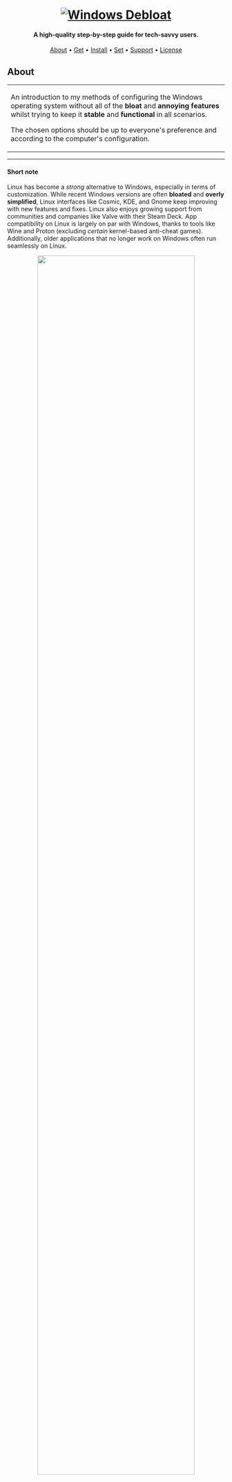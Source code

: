 <h1 align="center">
  <br>
  <a href="https://github.com/ArmynC/ArminC-Windows-Debloat/archive/refs/heads/main.zip"><img src="https://raw.githubusercontent.com/ArmynC/ArminC-Windows-Debloat/main/img/arminc_windows_debloat.svg" alt="Windows Debloat"></a>
</h1>

<h4 align="center">A high-quality step-by-step guide for tech-savvy users.</h4>

<p align="center">
  <a href="#about">About</a> •
  <a href="#getting-windows">Get</a> •
  <a href="#installing-windows">Install</a> •
  <a href="#setting-windows">Set</a> •
  <a href="#support">Support</a> •
  <a href="#license">License</a>
</p>

## About

<table>
<tr>
<td>

An introduction to my methods of configuring the Windows operating system without all of the  **bloat** and **annoying features** whilst trying to keep it **stable** and **functional** in all scenarios.

The chosen options should be up to everyone's preference and according to the computer's configuration.

</td>
</tr>
</table>

---
#### Short note

Linux has become a <i>strong</i> alternative to Windows, especially in terms of customization. While recent Windows versions are often <b>bloated</b> and <b>overly simplified</b>, Linux interfaces like Cosmic, KDE, and Gnome keep improving with new features and fixes. Linux also enjoys growing support from communities and companies like Valve with their Steam Deck. App compatibility on Linux is largely on par with Windows, thanks to tools like Wine and Proton (excluding <i>certain</i> kernel-based anti-cheat games). Additionally, older applications that no longer work on Windows often run seamlessly on Linux.

<p align="center">
<img src="https://raw.githubusercontent.com/ArmynC/ArminC-Windows-Debloat/main/img/kde_plasma_6.png" width="85%" height="85%">
<br>
<sub>KDE Plasma Desktop</sub>
</p>


### Notable Linux Distributions  

- **[Linux Mint (Edge)](https://linuxmint.com/):**  
  Stable, GUI-focused, user-friendly, and plug-and-play. While not flashy, it prioritizes simplicity and reliability.  

- **[Bazzite](https://bazzite.gg/):**  
  An atomic, immutable distro ideal for gaming and console-like setups. System changes are limited and revert with updates, ensuring reliability and consistency. [Universal Blue](https://universal-blue.org/) also offers other immutable Linux distributions tailored for various purposes.

- **[Pop!_OS](https://pop.system76.com/):**  
  Sleek and elegant with the Cosmic UI, designed for a smooth user experience. It prioritizes stability by avoiding zero-day updates.

- **[openSUSE Tumbleweed](https://get.opensuse.org/):**  
  Professionally backed, powerful, and intuitive with auto QA-tested, up-to-date packages. Though feature-rich with complex GUI tools, it requires some initial setup, such as enabling non-open-source repositories.  

- **[Fedora](https://fedoraproject.org/spins/kde/):**  
  Modern and professionally supported, it adopts the latest technologies early. However, this can lead to occasional edge-case bugs.  

- **[EndeavourOS](https://endeavouros.com/):**  
  Community-driven and based on Arch, featuring basic GUI tools like an installer and helper. Primarily terminal-centric and aimed at advanced users.  

- **[CachyOS](https://cachyos.org/):**  
  A lightweight Arch-based distro with custom optimizations and schedulers. While snappy, it may occasionally face stability issues due to its experimental nature.  


> [!IMPORTANT]
> Using Linux can be relatively straightforward, but it's helpful to have some basic experience following tutorials. Occasionally, you'll need to use the Terminal, as not everything will work as expected. It’s likely that the Terminal will come in handy at least a few times during the lifespan of the operating system.

> [!TIP]
> Here, some simple and useful facts can be found:
> 
> https://www.reddit.com/r/linux_gaming/wiki/faq/
> 
> https://linux-gaming.kwindu.eu/
>
> https://www.youtube.com/@TheLinuxEXP/videos

---

### Getting Windows

##### Download
First and foremost, you must obtain the **.iso** image file of Microsoft Windows. There are more variants to choose from:

<ul>
<li><b>Unofficial</b> pre-built images:</li>

<ol type="i">
<li><a href="https://forum.rg-adguard.net/forums/windows-11.76/">Assembly</a> based on the original Windows Unified Update Platform, with <b>minimal modifications</b>, such as disabled system requirements check and account creation, integration of the most recent updates, SmartFix and Microsoft DaRT.</li>

<p align="center">
<img src="https://raw.githubusercontent.com/ArmynC/ArminC-Windows-Debloat/main/img/rg_adguard.png" width="30%" height="30%">
<br>
<sub>rg adguard assembly</sub>
</p>

<li><a href="https://www.teamos.xyz/forums/windows-11-x64.159/">Multiple custom builds</a>, be they touched or untouched, including <b>modifications</b> such as disabled system requirements checks or even total reskins (<u>be careful</u>).</li>

<p align="center">
<img src="https://raw.githubusercontent.com/ArmynC/ArminC-Windows-Debloat/main/img/teamos.png" width="30%" height="30%">
<br>
<sub>TeamOS builds</sub>
</p>

</ol>

<li><b>Official</b> images:</li>

<ol type="i">
<li><a href="https://msdl.gravesoft.dev/">Microsoft Software Download Listing </a> iso media grabber for bootable USB.</li>
    
<p align="center">
<img src="https://raw.githubusercontent.com/ArmynC/ArminC-Windows-Debloat/main/img/microsoft_software_grabber.png" width="30%" height="30%">
<br>
<sub>Microsoft Software grabber listing</sub>
</p>
    
<li><a href="https://www.microsoft.com/en-us/software-download/windows11">Official Windows Installation</a> tool/iso for bootable USB or DVD.</li>
    
<p align="center">
<img src="https://raw.githubusercontent.com/ArmynC/ArminC-Windows-Debloat/main/img/windows_official_iso.png" width="50%" height="50%">
<br>
<sub>Windows generated ISO</sub>
</p>
    
<li><a href="https://github.com/pbatard/Fido">Fido PowerShell</a> download script with automated access to the official Microsoft Windows retail server. There are <b>no modifications</b> at all.</li>

<p align="center">
<img src="https://raw.githubusercontent.com/ArmynC/ArminC-Windows-Debloat/main/img/fido.png" width="30%" height="30%">
<br>
<sub>Fido</sub>
</p>
    
<br>
— <p>(<b>Recommended</b>) - By using these images, one can apply debloat and enhance functionality which goes as <a href="https://github.com/ChrisTitusTech/winutil">MicroWin</a>. Or otherwise, for a simpler complexity, <a href="https://docs.atlasos.net/getting-started/installation/">AtlasOS</a> should represent a good choice as a pre-patched solution.</p>
    
<p align="center">
<img src="https://raw.githubusercontent.com/ArmynC/ArminC-Windows-Debloat/main/img/winutil_microwin.png" width="50%" height="50%">
<br>
<sub>Winutil MicroWin</sub>
</p>

</ol>
</ul>

##### Create flash drive
If the **.iso** image file has been **completed**, now is the time to create a bootable flash drive. In order to do this, you'll need an utility. There are several ways:

<ol type="i">
<li><a href="https://www.ventoy.net/en/index.html">Ventoy</a> is a utility that creates a bootable USB, by <i>directly booting</i> the .iso file without the need for the USB to be formatted. Very rarely it can be bugged.</li>

<p align="center">
<img src="https://raw.githubusercontent.com/ArmynC/ArminC-Windows-Debloat/main/img/ventoy_bios.png" width="40%" height="40%">
<br>
<sub>Ventoy</sub>
</p>

<li><a href="https://rufus.ie/en/">Rufus</a> is a utility that creates a bootable USB, by <i>burning</i> the .iso file.</li>

<p align="center">
<img src="https://raw.githubusercontent.com/ArmynC/ArminC-Windows-Debloat/main/img/rufus.png" width="40%" height="40%">
<br>
<sub>Rufus</sub>
</p>

Depending on the chosen settings, the application may ask if you want to **stop the Windows requirement checks**.

<li><a href="https://github.com/WoeUSB/WoeUSB-ng">WoeUSB-ng</a> is a <b>Linux</b>-<i>direct alternative</i> for Rufus. It alows the creation of stable, bootable Windows ISOs for multiple distros.</li>

<p align="center">
<img src="https://raw.githubusercontent.com/ArmynC/ArminC-Windows-Debloat/main/img/woeusb-ng.png" width="40%" height="40%">
<br>
<sub>WoeUSB-ng</sub>
</p>

</ol>

### Installing Windows

During the boot, if desired, select an <a href="https://en.wikipedia.org/wiki/European_Economic_Area">EEA country</a> from the <i>Time and Currency format</i>. This will recognise the installation as a <a href="https://blogs.windows.com/windows-insider/2023/11/16/previewing-changes-in-windows-to-comply-with-the-digital-markets-act-in-the-european-economic-area/">Windows Digital Market Act</a> complied version, which shortly, it is a unbloated version. Also, <a href="https://github.com/rcmaehl/MSEdgeRedirect">MSEdgeRedirect</a> tool can be used for *already existing* installations, which changes them to **Europe Mode**. Another tool is <a href="https://github.com/thebookisclosed/ViVe">ViVe</a>.

Alternatively, although not so effectively, select <b><language> World</b> from the <i>Time and Currency format</i>. This will proceed with the installation of the operating system without <b>third-party application links</b> in the Start menu. During the setup, configure the out-of-the-box experience (OOBE). In case you encounter the "Something went wrong" error while the wizard attempts to load the region settings, proceed by using the <b>Skip</b> button to bypass the error. Be aware, after installation, you may need to set the <b>Country or region</b> values in settings.

<p align="center">
<img src="https://raw.githubusercontent.com/ArmynC/ArminC-Windows-Debloat/main/img/windows_boot_time_bloat.png" width="60%" height="60%">
</p>

Near the end of the installation, if you haven't downloaded a pre-built image with sequence skip, you will be asked about **privacy** preferences. Try to **disable/reject** them. Also, try to <b>avoid</b> connecting the device to the Internet during the setup.

<p align="center">
<img src="https://raw.githubusercontent.com/ArmynC/ArminC-Windows-Debloat/main/img/privacy.png" width="50%" height="50%">
</p>

### Setting Windows

#### Prerequisites

If you are done with it, now you should prepare the operating system.

##### The browser
The first thing on the list is to try and change the browser. **[Zen](https://github.com/zen-browser/desktop)** or unforked **[Firefox](https://www.mozilla.org/en-US/firefox/developer/)** are the most optimal variants, even speaking of *extension capabilities*. About that, see my [uBlock Settings](https://github.com/ArmynC/ArminC-uBlock-Settings). Check other extensions too.

##### Other apps
Next, for all the other steps, you'll need a file archiver. [NanaZip](https://github.com/M2Team/NanaZip), unforked [7-Zip](https://www.7-zip.org/) or even [PeaZip](https://peazip.github.io/) should do it. These are *open-source*.

For peace of mind, it is a good habit to **install an antivirus**. Depending on your Windows image, the default one, **Defender** should be good enough. In other considerations, it may be removed, disabled, or not working at all. As options there are [Kaspersky Security Cloud (Free)](https://www.kaspersky.com/free-antivirus") or even [BitDefender (Free)](https://www.bitdefender.com/solutions/free.html). Kaspersky includes most of the protection modules from its premium version and **intelligently disables** itself when resources are needed, like during gaming.

##### Updates
Optionally, **check all available updates and drivers**, install them, and restart the computer. **Ensure** there are **no** remaining updates. It is **not advisable to disable** or avoid them.

<p align="center">
<img src="https://raw.githubusercontent.com/ArmynC/ArminC-Windows-Debloat/main/img/update_check.png" width="50%" height="50%">
</p>

Then, if desired, do the same for **Windows Store**, and only after that, **disable its auto updates**.

<p align="center">
<img src="https://raw.githubusercontent.com/ArmynC/ArminC-Windows-Debloat/main/img/store_no_updates.png" width="50%" height="50%">
</p>

##### Drivers
At times, the main (e.g. graphical) drivers **shouldn't be installed through Windows Updates**, so it's recommended to reinstall them through official means. To uninstall them, use [Display Driver Uninstaller](https://www.guru3d.com/files-details/display-driver-uninstaller-download.html "Display Driver Uninstaller"), where you should **check all "remove"** specific options, and also very importantly, **check the Windows Update prevent download option**. Uninstall every component, restart, and find the latest official installers ([AMD](https://www.amd.com/en/support)/[NVIDIA](https://www.nvidia.com/download/index.aspx)/[INTEL](https://www.intel.com/content/www/us/en/download-center/home.html)).

<p align="center">
<img src="https://raw.githubusercontent.com/ArmynC/ArminC-Windows-Debloat/main/img/ddu.png" width="50%" height="50%">
</p>

If your computer has a compatible NVIDIA GPU, you could try [NVCleanstall](https://www.techpowerup.com/download/techpowerup-nvcleanstall/), which is a tool for more **customisable capabilities**, **bloat-free** graphical drivers.

<ol type="i">
<li>In most cases, you can choose to <b>auto-detect</b> the recommended drivers. Alternatively, you can manually select the Studio drivers, which are more thoroughly tested and tailored for creators seeking a more stable environment.

You can also install <b>NVCleanstall</b> on your PC to manage driver installations and receive update notifications.</li>

<p align="center">
<img src="https://raw.githubusercontent.com/ArmynC/ArminC-Windows-Debloat/main/img/nvcleanstall_auto_detect.png" width="40%" height="40%">
</p>

<li>Select the <b>Recommended</b> components if desired, based on your computer type and preferences. If the device is a laptop, <b>Nvidia Platform Controllers and Framework</b> is required for TDP control and <i>Dynamic Boost</i>.</li>

<p align="center">
<img src="https://raw.githubusercontent.com/ArmynC/ArminC-Windows-Debloat/main/img/nvcleanstall_components.png" width="40%" height="40%">
</p>
    
<li>On tweaks section, set your <b>preferred options</b>. Here are some useful adjustments:

<ul>
  <li><b>Disable telemetry:</b> This can enhance privacy and reduce unnecessary processes.</li>
  <li><b>Enable an express installation:</b> Allows you to skip unnecessary steps, making the process faster. Useful if the installer won't refresh from its dark screen state.</li>
  <li><b>Clean older driver traces:</b> While not necessary if you've uninstalled using DDU, it ensures a fresh installation environment.</li>
  <li><b>Add support for custom or older hardware:</b> Useful for compatibility with legacy devices.</li>
  <li><b>Enable DLSS version indicator:</b> Displays the active version of DLSS, useful for debugging or optimization.</li>
  <li><b>Disable MPO:</b> Multi-plane overlay (MPO) improves performance in some cases (e.g. windowed screen) by efficiently layering user interfaces. However, it has been buggy in older driver versions. If you use multiple monitors, G-Sync or even simple configurations and experience crashes, flickering or performance drops in games or browsers, try disabling it. Newer drivers generally handle MPO more reliably.</li>
  <li><b>Disable Ansel:</b> This in-game screenshot tool can be disabled if it's not needed, freeing up resources.</li>
</ul>

<b>Advanced settings</b> can provide additional optimizations but may carry risks. Some require repackaging and a new signature, which could cause issues with anti-cheat systems:

<ul>
  <li><b>Disable additional telemetry:</b> Reduces unnecessary data collection.</li>
  <li><b>Disable process containers:</b> These appear in Task Manager and are often redundant for standard use. Breaks the control panel.</li>
  <li><b>Disable the buggy audio timer:</b> Only relevant if the HD Audio component is installed, and issues are present.</li>
  <li><b>Enable MSI (Message Signaled Interrupts):</b> Improves efficiency and reduces latency by allowing components, including GPUs, to communicate directly with the CPU. While this is often enabled by default in newer GPUs, manual verification is recommended.</li>
  <li><b>Disable HDCP:</b> High-bandwidth Digital Content Protection ensures digital copy protection for certain streams and apps. Disabling it may improve performance but can prevent protected content playback and it may induce instability.</li>
  <li><b>Enable a custom NVENC video encoding patch:</b> Useful for frequent video encoding tasks or streamers handling multiple video streams simultaneously.</li>
</ul>
</li>


<p align="center">
<img src="https://raw.githubusercontent.com/ArmynC/ArminC-Windows-Debloat/main/img/nvcleanstall_tweaks.png" width="40%" height="40%">
</p>

<li>When the <b>installation is complete</b>, there are some settings to adjust.

The primary objective is to enable applications to use their <i>own settings</i> and not be obligated. Techniques established by drivers can occasionally cause instability. Generally, only something that can be externally enabled should be utilized. Any extra  settings (such as Low Latency Mode) should be tailored for each application <b>on a per-application basis</b> (in 3D Settings > Program Settings).
</li>

Therefore, first, enable <b>Use advanced 3D image settings</b> and then proceed to <i>Global Settings</i>.

| Feature | My setting | Description |
| -------- | -------- | -------- |
| Image Scaling     | OFF     | An upscaling technology that is less computationally expensive but has worse image quality than DLSS. Driver function. Works in all games, and no special hardware is required.      |
| Ambient Occlusion | OFF | Adds subtle shadows and shading to the areas where objects or surfaces meet and to areas that are not directly lit. Better set up directly by the application. Can be used for games that are too old to implement this feature by themselves. |
| Anisotropic filtering | Application-controlled | Improves the quality of textures (enhances their smoothness to make them appear sharper) on surfaces that are viewed at an angle. Noticeable on textures that are seen at a steep angle, such as walls or floors. Without it, textures can appear blurry and pixelated. Sometimes it is relevant to enforce high texture filtering globally (not in-game) due to potential quality issues with individual developer solutions. Also, it can be used if the game lacks a native "Anisotropic Filtering" option, has a limited anisotropic option (up to 4x AF), and supports only up to "Trilinear Filtering". |
| Antialiasing - FXAA | OFF | It smooths the jagged edges (through blurring) and flickering with less of a performance impact than other antialiasing settings. Doesn't make graphics look as smooth as other traditional methods like MSAA. May spoil the look of more text-based games. |
| Antialiasing - Gamma correction | OFF | Is a method to adjust brightness data for displays so that shown content appears more natural. Displays are not linear, so gamma correction ensures that the brightness levels match the eye's perception. This is a feature that mostly alters the image rather than enhancing it. |
| Antialiasing - Mode | Application-controlled | It determines how antialiasing is applied to games. Enhancing the application setting may improve the image quality of the game. It is recommended to let the game automatically select the most suitable antialiasing method based on your graphics card and the game's graphics settings. Otherwise, any custom settings may break or alter the graphics. |
| Antialiasing - Setting | Application-controlled | Antialiasing is a feature that helps smooth out the jagged stair-step edges often seen on 3D objects, improving overall image quality. Higher antialiasing levels produce smoother visuals but can reduce performance, especially on less powerful systems. |
| Antialiasing - Transparency | OFF | Can improve the appearance of transparent objects, such as glass and water, by making them appear smoother and less jagged. Requires MSAA in order to work. |
| Background Application Max Frame Rate | 30 | Controls the maximum frame rate that games and other applications can run at when they are not in focus. By limiting the frame rate, you can save power and improve the performance of your computer. |
| CUDA - GPUs | All | Specify which GPU to use in CUDA applications. It applies to PhysX too. |
| CUDA - Sysmem Fallback Policy | Driver Default | Determines how CUDA handles memory allocation when GPU memory is full, allowing fallback to system memory (RAM) under certain conditions to comply with the Windows Display Driver Model (WDDM). When fallback occurs, programs can continue running without encountering an out-of-memory error, though performance may suffer due to the slower speed of system memory. Driver default setting uses the behavior recommended by the driver, prefer no sysmem fallback avoids falling back to system memory and instead returns an out-of-memory error (potentially leading to crashes or TDRs if memory runs out) and prefer sysmem fallback prioritizes fallback to system memory during memory pressure to maintain stability, albeit with reduced performance. |
| DSR - Factors | 2.25 (DL Scaling) | The feature allows users to render games at a resolution higher than their monitor's native resolution and then scale down the image to fit their monitor's resolution. Can lead to enhanced sharpness and more detailed visuals. DSR factors serve as multipliers that users can apply to increase their game's resolution. For instance, if a monitor's native resolution is 1080p, employing a DSR factor of 2x would enable rendering games at a resolution of 2160p. |
| DSR - Smoothness | 33% | It adjusts the sharpness or smoothness of the image, especially if there are blurry spots or jagged edges on the image. Higher values may induce a lot of blur in the background. |
| Low Latency Mode | OFF (set per individual game) | The technology reduces the delay between a user's actions in a game and the corresponding reactions on the screen. This is achieved by minimising the number of frames queued up in the graphics pipeline. As a result, the responsiveness of the games is notably improved, particularly in competitive multiplayer. When a game supports the Reflex Low Latency mode, the preference is to utilise that mode instead of the Ultra Low Latency mode in the driver. Nonetheless, when both modes are enabled, the Reflex Low Latency mode will be given higher priority automatically for the user. On value limits the number of queued frames to 1, which can reduce latency but may also lead to stuttering. Ultra minimises the number of queued frames even further, which can reduce latency even more but may also lead to more stuttering. |
| Max Frame Rate | OFF | Limit the maximum frame rate for a game or application. Can be useful for power savings, reduced input lag, and preserving the Variable Refresh Rate range. Better used by in-game settings. |
| Multi-Frame Sampled AA (MFAA) | OFF (sometimes can be set per individual game) | An anti-aliasing technique developed by NVIDIA that improves upon the quality of traditional multisample anti-aliasing (MSAA) while reducing the performance impact. It does this by using a technique called temporal supersampling. MFAA recognizes that the averaging done by MSAA can be done over time by changing sample positions in each frame and applying a filter. This allows MFAA to provide image quality similar to 2x MSAA with almost no impact on performance. The ultimate objective is to provide comparable antialiasing such that MSAA 2x + MFAA ideally achieves MSAA 4x quality at a similar performance cost to MSAA 2x. As a drawback, this function can possibly disable D3D11 Driver Command Lists, which can hinder multi-threaded rendering, resulting in decreased performance, especially when CPU-limited. Also, MFAA exhibits suboptimal performance when the FPS is already low, as it can lead to motion smearing and blurring issues. |
| OpenGL GDI compatibility | Auto | The way to render OpenGL applications. Prefer Compatible OpenGL prioritizes battery life, while Prefer Optimized OpenGL prioritizes performance. Beneficial for laptops and notebook PCs, as it enables users to choose between performance and power optimizations for OpenGL windows. Selecting either option may conflict with applications utilizing both OpenGL and GDI rendering. For laptop users, it is recommended to set it to Auto and allow the driver to determine the appropriate behavior. |
| OpenGL rendering GPU | Auto-select | The GPU used by OpenGL applications. |
| Power management mode | Normal (Optimal Power) | It dictates how the GPU behaves in relation to power usage, performance, and frame rates. Adaptive mode exhibits a smoother (nearly power-saving) linear voltage scaling compared to Optimal, where voltage is dynamically adjusted more aggressively based on in-game utilization. On the other hand, Maximum Performance mode targets the highest clock or voltage, regardless of whether it is necessary for the game. |
| Preferesh refresh rate (Laptop Display) | Application-controlled | Override the given application refresh rate. Useful if there is no such setting. |
| Shader Cache Size | Driver Default | Stores pre-compiled shader code in the computer's storage. When a game or application first starts up, the GPU needs to compile the shader code for each shader it will use. This can take a few seconds, and it can cause the game or application to stutter or lag as it waits for the shaders to compile. With shader cache enabled, the GPU will store the pre-compiled shader code for each shader it has seen before. Drawbacks include increased computer storage usage due to storing pre-compiled shader code and the possibility of cache invalidation when changes are made to the game or application files, requiring recompilation of affected shaders. The default value is about 4 GB. |
| Texture filtering - Anisotropic sample optimization | OFF | Reduces the number of AF samples depending on the texel size (texture pixel), which is influenced by factors such as texture resolution, polygon size, and display resolution. However, implementing this optimization may result in potential side effects, including blurring and shimmering. |
| Texture filtering - Negative LOD bias | Allow | Adjust the level of detail of the textures. The LOD Bias plays a vital role in managing texture detail by influencing the selection of Mipmaps. Mipmaps consist of a set of precomputed textures, each with varying resolutions, strategically employed to enhance performance. When an individual looks at a nearby surface, the system loads a higher resolution mipmap. As the person moves away from that surface, progressively lower resolution mipmaps are displayed in response to their changing distance. Utilizing a negative LOD Bias allows the displacement of mipmap levels to a greater distance, leading to enhanced texture sharpness. However, this improvement comes at the expense of introducing shimmering effects when textures are in motion. For users not utilizing DLSS, clamping is recommended, while those employing DLSS should opt for the Allow setting (which may enhance temporal stability but can also lead to flickering and moire, which is scene content-dependent). |
| Texture filtering - Quality | Quality | A universal setting that optimizes all Anisotropic Filtering settings globally. |
| Texture filtering - Trilinear optimization | OFF | It enhances the performance of trilinear texture filtering. Trilinear filtering is a method used in 3D computer graphics to improve the visual quality of textures when they are displayed at different levels of detail or viewed from varying distances. When it is enabled, the graphics driver employs an efficient algorithm to adjust the level of detail for textures dynamically, optimizing the process and improving performance. |
| Triple Buffering | OFF (sometimes can be set per individual game) | It works by keeping three frames in the buffer at once. This allows the GPU to start rendering the next frame before the previous frame has been displayed. Aims to improve frame rate consistency and reduce screen tearing in 3D applications, particularly games. It is an alternative to double buffering, which is the default buffering method used in most games. Can be used in scenarios where screen tearing is noticeable and input lag is not a significant concern. Used in combination with V-Sync. |
| Vertical sync | Use the 3D Application setting (set per individual game) | Synchronizes the frame rate of a game with the refresh rate of the monitor. This helps to prevent tearing, which is a visual artifact that can occur when the game is drawing frames faster than the monitor can refresh. The game will only render frames when the monitor is ready to display them. This can help prevent tearing, but it can also introduce input lag. If the FPS drops significantly below the monitor's refresh rate, V-Sync can cause stuttering. |
| Virtual Reality pre-rendered frames  | 1/Use the 3D Application setting | Controls the number of frames that are rendered ahead of time in VR games. A higher value can help improve performance and reduce stuttering in VR games. Also, a higher value can induce dizziness. |
| Virtual Reality - Variable Rate Super Sampling | Adaptive | Dynamically adjust the super sampling level in VR games. This can help improve performance and reduce stuttering without sacrificing image quality. VRS works by rendering different parts of the scene at different levels of detail. The parts of the scene that are in focus are rendered at a higher level of detail, while the parts of the scene that are not in focus are rendered at a lower level of detail. Always On value uses a fixed super sampling level for all frames. This can provide better image quality, but it can also reduce performance. |
| Vulkan/OpenGL present method | Auto | Controls how Vulkan and OpenGL games are rendered. Prefer layered on DXGI Swapchain value utilizes a layered DXGI Swapchain for rendering Vulkan and OpenGL games, potentially improving performance but causing stuttering. It treats Vulkan and OpenGL games as if they were DX12 in the final output. While they are still rendered and processed using their original API, the frames are displayed on the monitor through DXGI, allowing Microsoft's new fullscreen optimizations (flip model) to be applied to these APIs. Moreover, Multiplane Overlays (MPOs) can be assigned to Vulkan and OpenGL applications for windowed mode direct present to the monitor, resulting in tearing with v-sync off in windowed mode and reduced input lag overall. Prefer native on DXGI Swapchain value uses the default native DXGI Swapchain, generally considered the best choice for most users. |
</li>

<li>After everything is set, there is another thing to do. Toggle <b>RTX Video Super Resolution</b>, which is a technology that uses AI to upscale lower resolution video to near-native quality.

VSR works by using the <i>Tensor Cores</i> to analyze each frame of the video and then reconstruct it at a higher resolution. This process is done in real-time, so there is no need to pre-render the video at a higher resolution. Some disadvantages of VSR include limited support in video players, potential compatibility issues with certain videos, and the possibility of introducing artefacts, especially during fast-moving scenes.</li>

<p align="center">
<img src="https://raw.githubusercontent.com/ArmynC/ArminC-Windows-Debloat/main/img/rtx_vsr.png" width="40%" height="40%">
</p>


</ol>

Furthermore, for <b>AMD-enabled GPUs</b>, there is no identical replacement. Their official installer has very few bloated components, making it unnecessary to unbloat it. But still, the closest available alternative in terms of operating mechanism would be [RadeonSoftwareSlimmer](https://github.com/GSDragoon/RadeonSoftwareSlimmer), which is pretty straight-forward.


<p align="center">
<img src="https://raw.githubusercontent.com/ArmynC/ArminC-Windows-Debloat/main/img/radeon_software_slimmer.png" width="60%" height="60%">
</p>

##### Misc

Additionally, based on preference, **Memory integrity (Core Isolation)** could be **disabled**. It's a feature of the Windows operating system that helps protect the computer from malware attacks. It does this by using hardware virtualization to create a secure area in your computer's memory where important system processes run. This area is protected from malware that attempts to modify or inject code into it. Its downside is that it can have a **negative impact on performance**, especially when running demanding applications.

<p align="center">
<img src="https://raw.githubusercontent.com/ArmynC/ArminC-Windows-Debloat/main/img/core_isolation_memory_integrity.png" width="70%" height="70%">
</p>

In addition, don't forget to [activate](https://github.com/massgravel/Microsoft-Activation-Scripts) Windows and <i>other</i> components.

#### Debloating

The default Taskbar, Start Menu, Context Menu, and File Explorer experiences are regrettable. [StartAllBack](https://www.startallback.com) is **enhancing all elements** organically. Unfortunately, the animations don't have the same fluency and are sometimes prone to bugs. If you don't want to, you can try other alternatives, such as just returning to the complex context menu through [Winearo Tweaker](https://winaero.com/winaero-tweaker/#download).

<p align="center">
<img src="https://raw.githubusercontent.com/ArmynC/ArminC-Windows-Debloat/main/img/startallback.png" width="50%" height="50%">
</p>

Above presented [Winutil](https://github.com/ChrisTitusTech/winutil) has a tweak component too. So, it can and should be used to enhance the operating system. If it was used through MicroWin, some are already applied, such as Minimal (e.g. disabled consumerfeatures, telemetry, services). In this case, the user still has the to tweak it even more if desired.

<p align="center">
<img src="https://raw.githubusercontent.com/ArmynC/ArminC-Windows-Debloat/main/img/winutil_tweaks.png" width="50%" height="50%">
</p>

If until this step, there was no debloating involved, be it pre-made or post-installation, then the first part of it is going to be using [O&O Shutup](https://www.oo-software.com/en/shutup10). It can tweak most of the usual settings. [Here is an example configuration](https://github.com/ArmynC/ArminC-Windows-Debloat/blob/main/pref/ooshutup10/ooshutup10.cfg). As a tip, disabling every feature can lead to compatibility errors.

<p align="center">
<img src="https://raw.githubusercontent.com/ArmynC/ArminC-Windows-Debloat/main/img/oo_shutup.png" width="50%" height="50%">
</p>

The second part via goes with [SohpiApp](https://github.com/Sophia-Community/SophiApp). It has more comprehensive settings. You can **deactivate some unnecessary services** that are not needed and even **remove UWP apps**. Uninstalling unnecessary apps (e.g. help, maps) should be fine, but **refrain from the complex ones associated with the operating system**, such as Edge, Cortana, or Xbox, if not needed. Nowadays, Windows is so integrated that it will be challenging or almost impossible to use it in this way without encountering any errors if not experienced or using last-day tweakers.

<p align="center">
<img src="https://raw.githubusercontent.com/ArmynC/ArminC-Windows-Debloat/main/img/sophiapp.png" width="50%" height="50%">
</p>

#### Desktop Rice

Furthermore, the desktop interface may be personalized. For instance, consider attempting a minimalist approach to simplify its workspace.

<p align="center">
<img src="https://raw.githubusercontent.com/ArmynC/ArminC-Windows-Debloat/main/img/windows_rice.png" width="70%" height="70%">
</p>

The first part includes taskbar configuration as previously discussed. [StartAllBack](https://www.startallback.com) should be installed and configured as desired. In this case, a <b>Proper 11</b> theme, with <b>Default</b> visual style, at <b>M</b> icon size and <b>XS</b> icon margins should do it. On top of that, <b>centered task</b> icons, together and <b>dynamic transparency</b> may be utilized. As a substitute, [ExplorerPatcher](https://github.com/valinet/ExplorerPatcher) can be used.

Next, the further step will consist in downloading of [RainMeter](https://www.rainmeter.net) <i>customization tool</i>. It allows enabling different design modules, called 'skins' on the desktop workspace. Templates may be [found here](https://www.rainmeter.net/discover/).

The lake landscape wallpaper can be [downloaded here](https://raw.githubusercontent.com/ArmynC/ArminC-Windows-Debloat/main/rice/your_name_landscape_wallpaper.png). Now, the date and time skin used is [River](https://www.deviantart.com/catart-1304/art/River-0-1-Cat-Art-ft-Luna-Hibiki-917665182). It has a manually placement near top-left area. You may install the font from skin's @Resource directory (see the folder path from manager). The included resource monitor is placed at bottom-right. The shorcuts such as 'This PC', 'Recycle Bin' aren't used in their classical way but, instead, are used in a fancy [Quantum dock](https://github.com/nitesh-prasad/Quantum-Dock). Now, this one is (even more) customizable through an configuration file. Don't forget to disable the default icons on the Desktop at Settings > Personalization > Themes > Desktop icon settings. The [icons](https://github.com/ArmynC/ArminC-Windows-Debloat/tree/main/rice/windows7_aero_shell)  are custom (must be placed in correct directory). Dock's preset configuration may be directly replaced with the [custom one](https://github.com/ArmynC/ArminC-Windows-Debloat/tree/main/rice/quantum_dock). Optionally, the River skin has as default drive, the Disk D: instead of C:, which is the most common one. Get the modified [config here](https://github.com/ArmynC/ArminC-Windows-Debloat/tree/main/rice/river).

At the end of customization process, do open the RainMeter <i>manager</i> and for each skin <i>.ini</i> file, disable the <b>draggable</b> attribute to avoid messing them up. Even more, to avoid having the desktop files, if renamed or modified, automatically placed in the dock's corner space by Windows, go to Settings > Personalization > Start and deactivate 'Show recently opened items in Start, Jump Lists, and File Explorer' option.

The start button, called 'Orb' may be modified using a specialized tool. StartAllBack has the function too. Currently used Orb is called [Sphere](https://www.deviantart.com/n-e-r-e/art/Sphere-start-orb-v2-163442536).

<p align="center">
<img src="https://raw.githubusercontent.com/ArmynC/ArminC-Windows-Debloat/main/img/start_orb.png" width="30%" height="30%">
</p>

Some other models can be found [on generic deviations](https://www.deviantart.com/search/deviations?q=start+orb) or [in gallery](https://www.deviantart.com/customizewindows/gallery/26574485/start-orbs). Please be aware that the required orbs aren't some generic pngs, but rather a three layer state image. 

#### Other apps

These apps are optional, or some of them may be included in the operating system.

##### OS Runtime
- [Microsoft Visual C++ Redistributable](https://github.com/abbodi1406/vcredist)
- [Microsoft DirectX Legacy](https://www.microsoft.com/en-us/download/details.aspx?id=8109)
- [.NET Framework 3.5](https://learn.microsoft.com/en-us/dotnet/framework/install/dotnet-35-windows)
- [.NET Framework 4.8.1](https://dotnet.microsoft.com/en-us/download/dotnet-framework/net481)
- [.NET Runtime](https://dotnet.microsoft.com/en-us/download/dotnet)
- [Java](https://www.java.com/download/ie_manual.jsp)

##### Tools
- [Revo Uninstaller](https://www.revouninstaller.com/) or [BCUninstaller](https://github.com/Klocman/Bulk-Crap-Uninstaller)
- [IObit Unlocker](https://www.iobit.com/en/iobit-unlocker.php)
- [qBittorent](https://www.qbittorrent.org/)
- [WinCDEmu](https://wincdemu.sysprogs.org/)
- [Parsec](https://parsec.app/)
- [WingetUI](https://github.com/martinet101/WingetUI)
- [Dimmer](https://www.nelsonpires.com/software/dimmer)
- [!cracksurl](https://cracksurl.com/)
- [WizTree](https://diskanalyzer.com/) or [TreeSize](https://www.jam-software.com/treesize_free)
- [WizFile]( https://antibody-software.com/wizfile/) or [UltraSearch](https://www.jam-software.com/ultrasearch)
- [Upscaly](https://github.com/upscayl/upscayl)
- [Wondershare PDFelement](https://pdf.wondershare.com/)
- [VMWare Workstation](https://support.broadcom.com/group/ecx/productdownloads?subfamily=VMware+Workstation+Pro)
- [FileCentipede](https://github.com/filecxx/FileCentipede) or [Internet Download Manager](https://www.internetdownloadmanager.com)
- [!megathread_resources](https://old.reddit.com/r/Piracy/wiki/megathread)
- [!fmhy](https://fmhy.net/)

##### Media
- [Spotify-X](https://github.com/amd64fox/SpotX)
- [Stremio](https://www.stremio.com/)
- [Bluetooth Audio Receiver](https://apps.microsoft.com/store/detail/bluetooth-audio-receiver/)
- [mpvnet media player ](https://github.com/mpvnet-player/mpv.net) - ([cfg](https://github.com/ArmynC/ArminC-Windows-Debloat/blob/main/pref/mpv.net)) or [mpv media player](https://mpv.io/) and [mpv menu plugin](https://github.com/tsl0922/mpv-menu-plugin/)
- [nomacs Image Viewer](https://github.com/nomacs/nomacs)

##### Development
- [Visual Studio Code](https://code.visualstudio.com/)
- [Visual Studio](https://visualstudio.microsoft.com/)
- [GitHub](https://desktop.github.com/)
- [Office](https://forums.mydigitallife.net/threads/office-r-tool-the-new-era.84450/)
- [Beyond Compare](https://www.scootersoftware.com/download.php)
- [AFFiNE](https://github.com/toeverything/AFFiNE) or [QOwnNotes](https://github.com/pbek/QOwnNotes) or [Notes](https://github.com/nuttyartist/notes)
- [Xounral++](https://github.com/xournalpp/xournalpp/) or [Excalidraw](https://excalidraw.com/) or [RNote](https://github.com/flxzt/rnote) or [Butterfly](https://github.com/LinwoodDev/Butterfly) or [Saber](https://github.com/saber-notes/saber)

##### Communication
- [Discord](https://discord.com/) and [Vencord](https://vencord.dev/)
- [Teams](https://www.microsoft.com/en-ww/microsoft-teams/download-app)

##### Games
- [Steam](https://store.steampowered.com/about/)
- [Heroic Launcher](https://heroicgameslauncher.com/)
- [Flashpoint](https://flashpointarchive.org/)
- [!steamrip](https://steamrip.com/)

##### Browser extensions

- [Bitwarden](https://addons.mozilla.org/en-US/firefox/addon/bitwarden-password-manager/) or [Proton Pass](https://addons.mozilla.org/en-US/firefox/addon/proton-pass/)
- [Translate Web Pages](https://addons.mozilla.org/en-US/firefox/addon/traduzir-paginas-web/)
- [Location Guard](https://addons.mozilla.org/en-US/firefox/addon/location-guard/)
- [Dark Reader](https://addons.mozilla.org/en-US/firefox/addon/darkreader/)
- [Song Identifier](https://addons.mozilla.org/en-US/firefox/addon/song-identifier/)
- [Awesome Screenshot](https://addons.mozilla.org/en-US/firefox/addon/screenshot-capture-annotate/)
- [Reddit Enhancer](https://addons.mozilla.org/en-US/firefox/addon/reddit-enhancer/)
- [ViolentMonkey](https://addons.mozilla.org/en-US/firefox/addon/violentmonkey/)
- [Video DownloadHelper](https://addons.mozilla.org/en-US/firefox/addon/video-downloadhelper/)
- [Absolute Enable Right Click](https://addons.mozilla.org/en-US/firefox/addon/absolute-enable-right-click/)
- [Save pages - SingleFile](https://addons.mozilla.org/en-US/firefox/addon/single-file/)
- [Download GitHub Directory](https://addons.mozilla.org/en-US/firefox/addon/download-github-directory/)
- [Twitch VOD Viewer](https://addons.mozilla.org/en-US/firefox/addon/andre-bradshaw/)
- [Google Search Maps Button](https://addons.mozilla.org/en-US/firefox/addon/google-search-maps-button/)
- [CanvasBlocker](https://addons.mozilla.org/en-US/firefox/addon/canvasblocker/)
- [CleanURLs](https://addons.mozilla.org/en-US/firefox/addon/clearurls/)
- [Stream Bypass](https://addons.mozilla.org/en-US/firefox/addon/stream-bypass/)
- [WebDeveloper](https://addons.mozilla.org/en-US/firefox/addon/web-developer/)
- [Bonjourr Startpage](https://addons.mozilla.org/en-US/firefox/addon/bonjourr-startpage/)
- [User-Agent Switcher](https://addons.mozilla.org/en-US/firefox/addon/uaswitcher/) or [User-Agent Switcher and Manager](https://addons.mozilla.org/en-US/firefox/addon/user-agent-string-switcher/)
- [Video Speed Controller](https://addons.mozilla.org/en-US/firefox/addon/videospeed/)
- [Alternate Player for Twitch.tv](https://addons.mozilla.org/en-US/firefox/addon/twitch_5/)
- [History Cleaner](https://addons.mozilla.org/en-US/firefox/addon/history-cleaner/) and [Clear Browsing Data](https://addons.mozilla.org/en-US/firefox/addon/clear-browsing-data/)
- [View Page Archive](https://addons.mozilla.org/en-US/firefox/addon/view-page-archive/)
- [Search by Image](https://addons.mozilla.org/en-US/firefox/addon/search_by_image/)
- [Read Aloud](https://addons.mozilla.org/en-US/firefox/addon/read-aloud/) (/w Piper danny or alba-medium English)

###### Youtube:
- [Enhancer for YouTube](https://addons.mozilla.org/en-US/firefox/addon/enhancer-for-youtube/) or [YouTube Enhancer](https://github.com/YouTube-Enhancer/extension) or [YouTube Redux](https://addons.mozilla.org/en-US/firefox/addon/youtube-redux/)
- [Return YouTube Dislikes](https://addons.mozilla.org/en-US/firefox/addon/return-youtube-dislikes/)
- [Thumbnail Rating Bar for YouTube](https://addons.mozilla.org/en-US/firefox/addon/youtube-thumbnail-rating-bar/)
- [YouTooltip](https://addons.mozilla.org/en-US/firefox/addon/youtooltip/)
- [Watchmarker for YouTube](https://addons.mozilla.org/en-US/firefox/addon/watchmarker-for-youtube/)
- [Better YouTube Shorts](https://addons.mozilla.org/en-US/firefox/addon/better-youtube-shorts/)
- [YouTube NonStop](https://addons.mozilla.org/en-US/firefox/addon/youtube-nonstop/)

## Support

Reach out to me via the **[profile addresses](https://github.com/ArmynC)**.

## License

[![License: CC BY 4.0](https://img.shields.io/badge/License-CC%20BY%204.0-lightgrey.svg)](https://creativecommons.org/licenses/by/4.0/)